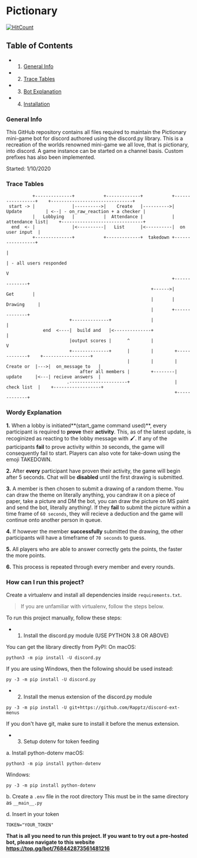 # Pictionary

[![HitCount](http://hits.dwyl.com/Ricky-MY/The-Pictionary-Bot.svg)](http://hits.dwyl.com/Ricky-MY/The-Pictionary-Bot)

## Table of Contents
* 1. [General Info](#general-info)
* 2. [Trace Tables](#trace-tables)
* 3. [Bot Explanation](#wordy-explanation)
* 4. [Installation](#how-can-i-run-this-project)

### General Info
This GitHub repository contains all files required to maintain the Pictionary mini-game bot for discord authored using the discord.py library. This is a recreation of the worlds renowned mini-game we all love, that is pictionary, into discord. A game instance can be started on a channel basis. Custom prefixes has also been implemented.

Started: 1/10/2020

### Trace Tables
~~~
          +--------------+           +-------------+           +-----------------+    +-------------------------------+
 start -> |              |---------->|    Create   |---------->|  Update         | <--| - on_raw_reaction + a checker |
          |   Lobbying   |           |  Attendance |           |  attendance list|    +-------------------------------+
  end  <- |              |<----------|   List      |<----------|  on user input  |                                  
          +--------------+           +-------------+  takedown +-----------------+                                  
                                                                        |
                                                                        | - all users responded
                                                                        V
                                                               +--------------+
                                                       +------>|    Get       | 
                                                       |       |  Drawing     |
                                                       |       +--------------+
                        +--------------+               |              |
              end  <----|  build and   |<--------------+              |
                        |output scores |      ^        |              V
                        +--------------+      |        |        +-------------+    +------------------+
                                              |        |        |  Create or  |--->|  on_message to   |     
                            after all members |        +--------|  update     |<---| recieve answers  |
                       .----------------------+                 | check list  |    +------------------+  
                                                                +-------------+ 
~~~
### Wordy Explanation 
**1.** When a lobby is initiated**(start_game command used)**, every participant is required to **prove** their **activity**. This, as of the latest update, is recoginized as reacting to the lobby message with 🖌️. If any of the participants **fail** to prove activity within `30` seconds, the game will consequently fail to start. Players can also vote for take-down using the emoji TAKEDOWN.

**2.** After **every** participant have proven their activity, the game will begin after 5 seconds. Chat will be **disabled** until the first drawing is submitted.

**3.** A member is then chosen to submit a drawing of a random theme. You can draw the theme on literally anything, you candraw it on a piece of paper, take a picture and DM the bot, you can draw the picture on MS paint and send the bot, literally anything!. If they **fail** to submit the picture within a time frame of `60 seconds`, they will recieve a deduction and the game will continue onto another person in queue.

**4.** If however the member **successfully** submitted the drawing, the other participants will have a timeframe of `70 seconds` to guess.

**5.** All players who are able to answer correctly gets the points, the faster the more points.

**6.** This process is repeated through every member and every rounds.

### How can I run this project?
Create a virtualenv and install all dependencies inside `requirements.txt`.

> If you are unfamiliar with virtualenv, follow the steps below.

To run this project manually, follow these steps:

* 1. Install the discord.py module (USE PYTHON 3.8 OR ABOVE)

You can get the library directly from PyPI:
On macOS:
```
python3 -m pip install -U discord.py
```
If you are using Windows, then the following should be used instead:
```
py -3 -m pip install -U discord.py
```

* 2. Install the menus extension of the discord.py module
```
py -3 -m pip install -U git+https://github.com/Rapptz/discord-ext-menus
```
If you don't have git, make sure to install it before the menus extension.

* 3. Setup dotenv for token feeding

a. Install python-dotenv
macOS:
```
python3 -m pip install python-dotenv
```
Windows:
```
py -3 -m pip install python-dotenv
```
b. Create a `.env` file in the root directory
This must be in the same directory as `__main__.py`

d. Insert in your token
~~~
TOKEN="YOUR_TOKEN"
~~~

**That is all you need to run this project. If you want to try out a pre-hosted bot, please navigate to this website https://top.gg/bot/768442873561481216** 

